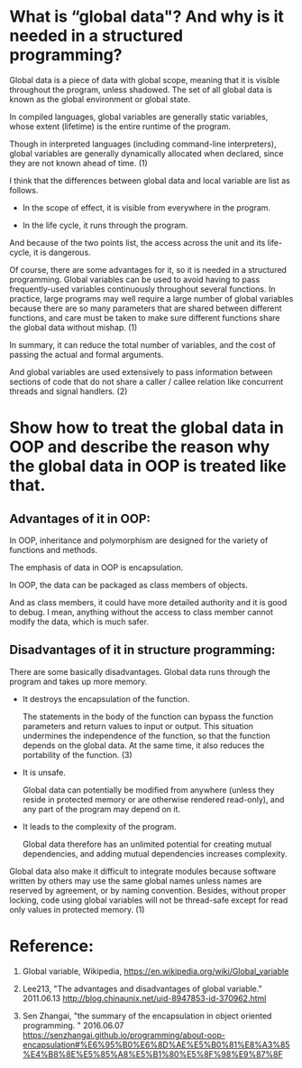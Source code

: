# What is “global data"? And why is it needed in a structured programming?

Global data is a piece of data with global scope, meaning that it is visible throughout the program, unless shadowed. The set of all global data is known as the global environment or global state.

In compiled languages, global variables are generally static variables, whose extent (lifetime) is the entire runtime of the program.

Though in interpreted languages (including command-line interpreters), global variables are generally dynamically allocated when declared, since they are not known ahead of time. (1)

I think that the differences between global data and local variable are list as follows.

- In the scope of effect, it is visible from everywhere in the program.

- In the life cycle, it runs through the program.

And because of the two points list, the access across the unit and its life-cycle, it is dangerous.


Of course, there are some advantages for it, so it is needed in a structured programming. Global variables can be used to avoid having to pass frequently-used variables continuously throughout several functions. In practice, large programs may well require a large number of global variables because there are so many parameters that are shared between different functions, and care must be taken to make sure different functions share the global data without mishap. (1)

In summary, it can reduce the total number of variables, and the cost of passing the actual and formal arguments.

And global variables are used extensively to pass information between sections of code that do not share a caller / callee relation like concurrent threads and signal handlers. (2)

# Show how to treat the global data in OOP and describe the reason why the global data in OOP is treated like that.

## Advantages of it in OOP:

In OOP, inheritance and polymorphism are designed for the variety of functions and methods.

The emphasis of data in OOP is encapsulation.

In OOP, the data can be packaged as class members of objects.

And as class members, it could have more detailed authority and it is good to debug. I mean, anything without the access to class member cannot modify the data, which is much safer.



## Disadvantages of it in structure programming:

There are some basically disadvantages. Global data runs through the program and takes up more memory.

- It destroys the encapsulation of the function.

    The statements in the body of the function can bypass the function parameters and return values to input or output. This situation undermines the independence of the function, so that the function depends on the global data. At the same time, it also reduces the portability of the function. (3)

- It is unsafe.

    Global data can potentially be modified from anywhere (unless they reside in protected memory or are otherwise rendered read-only), and any part of the program may depend on it.

- It leads to the complexity of the program.

    Global data therefore has an unlimited potential for creating mutual dependencies, and adding mutual dependencies increases complexity.


Global data also make it difficult to integrate modules because software written by others may use the same global names unless names are reserved by agreement, or by naming convention. Besides, without proper locking, code using global variables will not be thread-safe except for read only values in protected memory. (1)

# Reference:

1. Global variable, Wikipedia, https://en.wikipedia.org/wiki/Global_variable

2. Lee213, "The advantages and disadvantages of global variable." 2011.06.13 http://blog.chinaunix.net/uid-8947853-id-370962.html

3. Sen Zhangai, "the summary of the encapsulation in object oriented programming. " 2016.06.07 https://senzhangai.github.io/programming/about-oop-encapsulation#%E6%95%B0%E6%8D%AE%E5%B0%81%E8%A3%85%E4%B8%8E%E5%85%A8%E5%B1%80%E5%8F%98%E9%87%8F